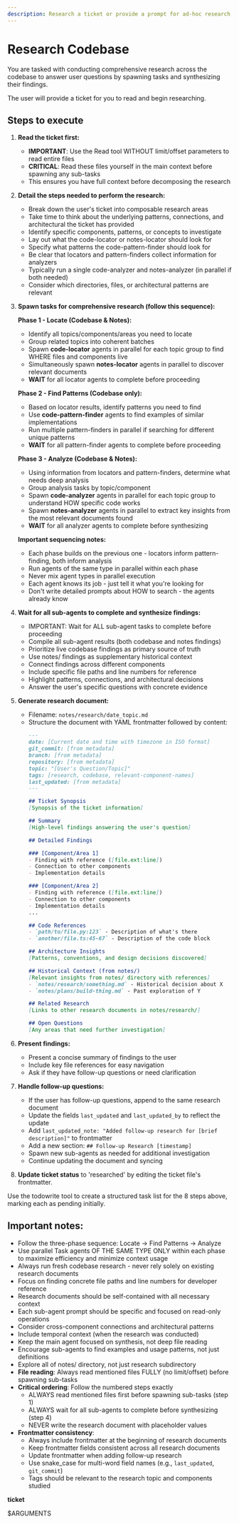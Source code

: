 ```yaml
---
description: Research a ticket or provide a prompt for ad-hoc research. It is best to run this command in a new session.
---
```


# Research Codebase

You are tasked with conducting comprehensive research across the codebase to answer user questions by spawning tasks and synthesizing their findings.

The user will provide a ticket for you to read and begin researching.

## Steps to execute

<execute-steps>

1. **Read the ticket first:**
   - **IMPORTANT**: Use the Read tool WITHOUT limit/offset parameters to read entire files
   - **CRITICAL**: Read these files yourself in the main context before spawning any sub-tasks
   - This ensures you have full context before decomposing the research

2. **Detail the steps needed to perform the research:**
    - Break down the user's ticket into composable research areas
    - Take time to think about the underlying patterns, connections, and architectural the ticket has provided
    - Identify specific components, patterns, or concepts to investigate
    - Lay out what the code-locator or notes-locator should look for
    - Specify what patterns the code-pattern-finder should look for
    - Be clear that locators and pattern-finders collect information for analyzers
    - Typically run a single code-analyzer and notes-analyzer (in parallel if both needed)
    - Consider which directories, files, or architectural patterns are relevant

3. **Spawn tasks for comprehensive research (follow this sequence):**

   **Phase 1 - Locate (Codebase & Notes):**
   - Identify all topics/components/areas you need to locate
   - Group related topics into coherent batches
   - Spawn **code-locator** agents in parallel for each topic group to find WHERE files and components live
   - Simultaneously spawn **notes-locator** agents in parallel to discover relevant documents
   - **WAIT** for all locator agents to complete before proceeding

   **Phase 2 - Find Patterns (Codebase only):**
   - Based on locator results, identify patterns you need to find
   - Use **code-pattern-finder** agents to find examples of similar implementations
   - Run multiple pattern-finders in parallel if searching for different unique patterns
   - **WAIT** for all pattern-finder agents to complete before proceeding

   **Phase 3 - Analyze (Codebase & Notes):**
   - Using information from locators and pattern-finders, determine what needs deep analysis
   - Group analysis tasks by topic/component
   - Spawn **code-analyzer** agents in parallel for each topic group to understand HOW specific code works
   - Spawn **notes-analyzer** agents in parallel to extract key insights from the most relevant documents found
   - **WAIT** for all analyzer agents to complete before synthesizing

   **Important sequencing notes:**
   - Each phase builds on the previous one - locators inform pattern-finding, both inform analysis
   - Run agents of the same type in parallel within each phase
   - Never mix agent types in parallel execution
   - Each agent knows its job - just tell it what you're looking for
   - Don't write detailed prompts about HOW to search - the agents already know

4. **Wait for all sub-agents to complete and synthesize findings:**
   - IMPORTANT: Wait for ALL sub-agent tasks to complete before proceeding
   - Compile all sub-agent results (both codebase and notes findings)
   - Prioritize live codebase findings as primary source of truth
   - Use notes/ findings as supplementary historical context
   - Connect findings across different components
   - Include specific file paths and line numbers for reference
   - Highlight patterns, connections, and architectural decisions
   - Answer the user's specific questions with concrete evidence

5. **Generate research document:**
   - Filename: `notes/research/date_topic.md`
   - Structure the document with YAML frontmatter followed by content:
     ```markdown
     ---
     date: [Current date and time with timezone in ISO format]
     git_commit: [from metadata]
     branch: [from metadata]
     repository: [from metadata]
     topic: "[User's Question/Topic]"
     tags: [research, codebase, relevant-component-names]
     last_updated: [from metadata]
     ---

     ## Ticket Synopsis
     [Synopsis of the ticket information]

     ## Summary
     [High-level findings answering the user's question]

     ## Detailed Findings

     ### [Component/Area 1]
     - Finding with reference ([file.ext:line])
     - Connection to other components
     - Implementation details

     ### [Component/Area 2]
     - Finding with reference ([file.ext:line])
     - Connection to other components
     - Implementation details
     ...

     ## Code References
     - `path/to/file.py:123` - Description of what's there
     - `another/file.ts:45-67` - Description of the code block

     ## Architecture Insights
     [Patterns, conventions, and design decisions discovered]

     ## Historical Context (from notes/)
     [Relevant insights from notes/ directory with references]
     - `notes/research/something.md` - Historical decision about X
     - `notes/plans/build-thing.md` - Past exploration of Y

     ## Related Research
     [Links to other research documents in notes/research/]

     ## Open Questions
     [Any areas that need further investigation]
     ```

6. **Present findings:**
   - Present a concise summary of findings to the user
   - Include key file references for easy navigation
   - Ask if they have follow-up questions or need clarification

7. **Handle follow-up questions:**
   - If the user has follow-up questions, append to the same research document
   - Update the fields `last_updated` and `last_updated_by` to reflect the update
   - Add `last_updated_note: "Added follow-up research for [brief description]"` to frontmatter
   - Add a new section: `## Follow-up Research [timestamp]`
   - Spawn new sub-agents as needed for additional investigation
    - Continue updating the document and syncing

8. **Update ticket status** to 'researched' by editing the ticket file's frontmatter.

Use the todowrite tool to create a structured task list for the 8 steps above, marking each as pending initially.

</execute-steps>

## Important notes:
- Follow the three-phase sequence: Locate → Find Patterns → Analyze
- Use parallel Task agents OF THE SAME TYPE ONLY within each phase to maximize efficiency and minimize context usage
- Always run fresh codebase research - never rely solely on existing research documents
- Focus on finding concrete file paths and line numbers for developer reference
- Research documents should be self-contained with all necessary context
- Each sub-agent prompt should be specific and focused on read-only operations
- Consider cross-component connections and architectural patterns
- Include temporal context (when the research was conducted)
- Keep the main agent focused on synthesis, not deep file reading
- Encourage sub-agents to find examples and usage patterns, not just definitions
- Explore all of notes/ directory, not just research subdirectory
- **File reading**: Always read mentioned files FULLY (no limit/offset) before spawning sub-tasks
- **Critical ordering**: Follow the numbered steps exactly
  - ALWAYS read mentioned files first before spawning sub-tasks (step 1)
  - ALWAYS wait for all sub-agents to complete before synthesizing (step 4)
  - NEVER write the research document with placeholder values
- **Frontmatter consistency**:
  - Always include frontmatter at the beginning of research documents
  - Keep frontmatter fields consistent across all research documents
  - Update frontmatter when adding follow-up research
  - Use snake_case for multi-word field names (e.g., `last_updated`, `git_commit`)
  - Tags should be relevant to the research topic and components studied

<ticket>

**ticket**

$ARGUMENTS

</ticket>

